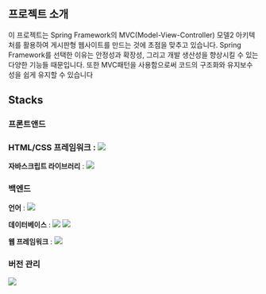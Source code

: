 ## **프로젝트 소개**


이 프로젝트는 Spring Framework의 MVC(Model-View-Controller) 모델2 아키텍처를 활용하여 게시판형 웹사이트를 만드는 것에 초점을 맞추고 있습니다. Spring Framework를 선택한 이유는 안정성과 확장성, 그리고 개발 생산성을 향상시킬 수 있는 다양한 기능들 때문입니다. 또한 MVC패턴을 사용함으로써 코드의 구조화와 유지보수성을 쉽게 유지할 수 있습니다



## **Stacks**  
 ### **프론트앤드**
 ### **HTML/CSS 프레임워크** : <img src="https://img.shields.io/badge/bootstrap-7952B3?style=for-the-badge&logo=bootstrap&logoColor=white">

  
  **자바스크립트 라이브러리** : <img src="https://img.shields.io/badge/jquery-0769AD?style=for-the-badge&logo=jquery&logoColor=white">
 ### **백엔드**
  **언어** : <img src="https://img.shields.io/badge/java-007396?style=for-the-badge&logo=java&logoColor=white">  

  
  **데이터베이스** : <img src="https://img.shields.io/badge/oracle-F80000?style=for-the-badge&logo=oracle&logoColor=white"> <img src="https://img.shields.io/badge/mysql-4479A1?style=for-the-badge&logo=mysql&logoColor=white">

  
  **웹 프레임워크** : <img src="https://img.shields.io/badge/spring-6DB33F?style=for-the-badge&logo=spring&logoColor=white">
 ### **버전 관리**
  <img src="https://img.shields.io/badge/github-181717?style=for-the-badge&logo=github&logoColor=white">






